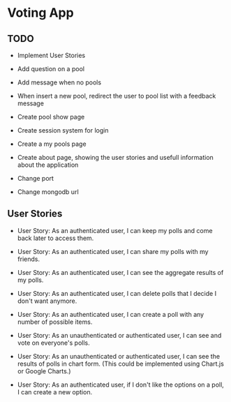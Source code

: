 # Voting App

## TODO

* Implement User Stories

* Add question on a pool

* Add message when no pools
* When insert a new pool, redirect the user to pool list with a feedback message
* Create pool show page
* Create session system for login
* Create a my pools page
* Create about page, showing the user stories and usefull information about the application
* Change port
* Change mongodb url


## User Stories
* User Story: As an authenticated user, I can keep my polls and come back later to access them.

* User Story: As an authenticated user, I can share my polls with my friends.

* User Story: As an authenticated user, I can see the aggregate results of my polls.

* User Story: As an authenticated user, I can delete polls that I decide I don't want anymore.

* User Story: As an authenticated user, I can create a poll with any number of possible items.

* User Story: As an unauthenticated or authenticated user, I can see and vote on everyone's polls.

* User Story: As an unauthenticated or authenticated user, I can see the results of polls in chart form. (This could be implemented using Chart.js or Google Charts.)

* User Story: As an authenticated user, if I don't like the options on a poll, I can create a new option.